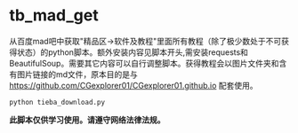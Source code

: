 # tb_mad_get
从百度mad吧中获取"精品区->软件及教程"里面所有教程（除了极少数处于不可获得状态）的python脚本。额外安装内容见脚本开头,需安装requests和BeautifulSoup。需要其它内容可以自行调整脚本。获得教程会以图片文件夹和含有图片链接的md文件，原本目的是与 https://github.com/CGexplorer01/CGexplorer01.github.io 配套使用。

```console
python tieba_download.py
```
**此脚本仅供学习使用。请遵守网络法律法规。**
